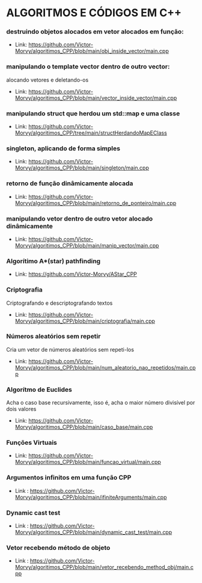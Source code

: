 # ALGORITMOS E CÓDIGOS EM C++

### destruindo objetos alocados em vetor alocados em função:

- Link: https://github.com/Victor-Morvy/algoritimos_CPP/blob/main/obj_inside_vector/main.cpp


### manipulando o template vector dentro de outro vector:

alocando vetores e deletando-os

- Link: https://github.com/Victor-Morvy/algoritimos_CPP/blob/main/vector_inside_vector/main.cpp


### manipulando struct que herdou um std::map e uma classe
- Link: https://github.com/Victor-Morvy/algoritimos_CPP/tree/main/structHerdandoMapEClass


### singleton, aplicando de forma simples
- Link: https://github.com/Victor-Morvy/algoritimos_CPP/blob/main/singleton/main.cpp


### retorno de função dinâmicamente alocada
- Link: https://github.com/Victor-Morvy/algoritimos_CPP/blob/main/retorno_de_ponteiro/main.cpp


### manipulando vetor dentro de outro vetor alocado dinâmicamente
- Link: https://github.com/Victor-Morvy/algoritimos_CPP/blob/main/manip_vector/main.cpp


### Algorítimo A*(star) pathfinding
- Link: https://github.com/Victor-Morvy/AStar_CPP

### Criptografia
Criptografando e descriptografando textos
- Link: https://github.com/Victor-Morvy/algoritimos_CPP/blob/main/criptografia/main.cpp

### Números aleatórios sem repetir
Cria um vetor de números aleatórios sem repeti-los
- Link: https://github.com/Victor-Morvy/algoritimos_CPP/blob/main/num_aleatorio_nao_repetidos/main.cpp

### Algorítmo de Euclides
Acha o caso base recursivamente, isso é, acha o maior número divisível por dois valores
- Link: https://github.com/Victor-Morvy/algoritimos_CPP/blob/main/caso_base/main.cpp

### Funções Virtuais
- Link: https://github.com/Victor-Morvy/algoritimos_CPP/blob/main/funcao_virtual/main.cpp

### Argumentos infinitos em uma função CPP
- Link : https://github.com/Victor-Morvy/algoritimos_CPP/blob/main/ifiniteArguments/main.cpp

### Dynamic cast test
- Link : https://github.com/Victor-Morvy/algoritimos_CPP/blob/main/dynamic_cast_test/main.cpp

### Vetor recebendo método de objeto
- Link : https://github.com/Victor-Morvy/algoritimos_CPP/blob/main/vetor_recebendo_method_obj/main.cpp
